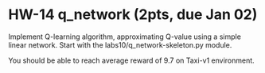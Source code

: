 # HW-14 q_network (2pts, due Jan 02)

Implement Q-learning algorithm, approximating Q-value using a simple linear network. Start with the labs10/q_network-skeleton.py module.

You should be able to reach average reward of 9.7 on Taxi-v1 environment.
